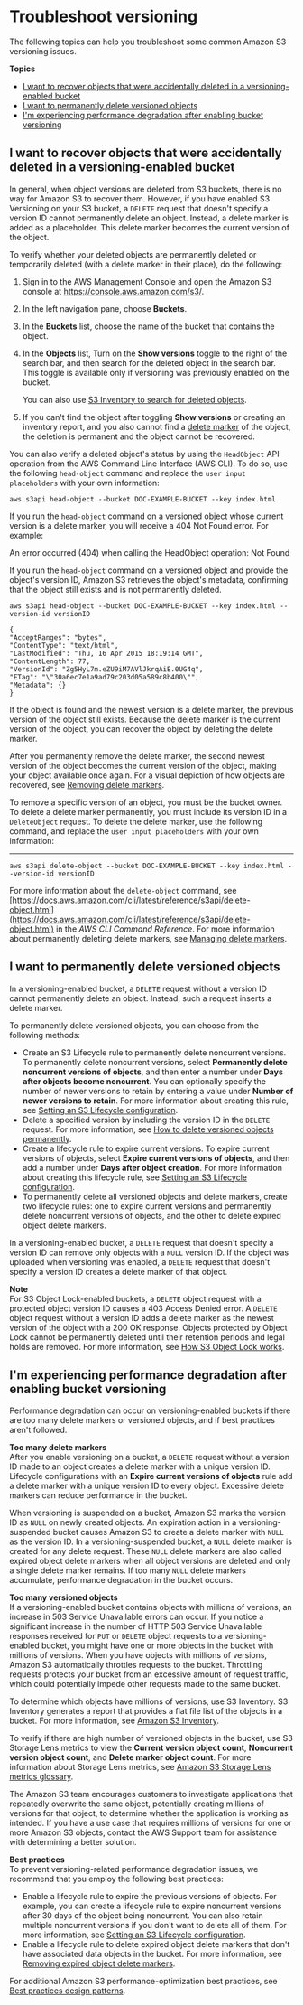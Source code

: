 # Troubleshoot versioning<a name="troubleshooting-versioning"></a>

The following topics can help you troubleshoot some common Amazon S3 versioning issues\.

**Topics**
+ [I want to recover objects that were accidentally deleted in a versioning\-enabled bucket](#recover-objects)
+ [I want to permanently delete versioned objects](#delete-objects)
+ [I'm experiencing performance degradation after enabling bucket versioning](#performance-degradation)

## I want to recover objects that were accidentally deleted in a versioning\-enabled bucket<a name="recover-objects"></a>

In general, when object versions are deleted from S3 buckets, there is no way for Amazon S3 to recover them\. However, if you have enabled S3 Versioning on your S3 bucket, a `DELETE` request that doesn't specify a version ID cannot permanently delete an object\. Instead, a delete marker is added as a placeholder\. This delete marker becomes the current version of the object\. 

To verify whether your deleted objects are permanently deleted or temporarily deleted \(with a delete marker in their place\), do the following: 

1. Sign in to the AWS Management Console and open the Amazon S3 console at [https://console\.aws\.amazon\.com/s3/](https://console.aws.amazon.com/s3/)\.

1. In the left navigation pane, choose **Buckets**\.

1. In the **Buckets** list, choose the name of the bucket that contains the object\.

1. In the **Objects** list, Turn on the **Show versions** toggle to the right of the search bar, and then search for the deleted object in the search bar\. This toggle is available only if versioning was previously enabled on the bucket\.

   You can also use [S3 Inventory to search for deleted objects](storage-inventory.md#storage-inventory-contents)\.

1. If you can't find the object after toggling **Show versions** or creating an inventory report, and you also cannot find a [delete marker](DeleteMarker.md) of the object, the deletion is permanent and the object cannot be recovered\.



You can also verify a deleted object's status by using the `HeadObject` API operation from the AWS Command Line Interface \(AWS CLI\)\. To do so, use the following `head-object` command and replace the `user input placeholders` with your own information: 

`aws s3api head-object --bucket DOC-EXAMPLE-BUCKET --key index.html`

If you run the `head-object` command on a versioned object whose current version is a delete marker, you will receive a 404 Not Found error\. For example: 

An error occurred \(404\) when calling the HeadObject operation: Not Found

If you run the `head-object` command on a versioned object and provide the object's version ID, Amazon S3 retrieves the object's metadata, confirming that the object still exists and is not permanently deleted\.

`aws s3api head-object --bucket DOC-EXAMPLE-BUCKET --key index.html --version-id versionID`

```
{
"AcceptRanges": "bytes",
"ContentType": "text/html",
"LastModified": "Thu, 16 Apr 2015 18:19:14 GMT",
"ContentLength": 77,
"VersionId": "Zg5HyL7m.eZU9iM7AVlJkrqAiE.0UG4q",
"ETag": "\"30a6ec7e1a9ad79c203d05a589c8b400\"",
"Metadata": {}
}
```

If the object is found and the newest version is a delete marker, the previous version of the object still exists\. Because the delete marker is the current version of the object, you can recover the object by deleting the delete marker\. 

After you permanently remove the delete marker, the second newest version of the object becomes the current version of the object, making your object available once again\. For a visual depiction of how objects are recovered, see [Removing delete markers](ManagingDelMarkers.md#RemDelMarker)\.

To remove a specific version of an object, you must be the bucket owner\. To delete a delete marker permanently, you must include its version ID in a `DeleteObject` request\. To delete the delete marker, use the following command, and replace the `user input placeholders` with your own information: 

****  
`aws s3api delete-object --bucket DOC-EXAMPLE-BUCKET --key index.html --version-id versionID`

For more information about the `delete-object` command, see [https://docs.aws.amazon.com/cli/latest/reference/s3api/delete-object.html](https://docs.aws.amazon.com/cli/latest/reference/s3api/delete-object.html) in the *AWS CLI Command Reference*\. For more information about permanently deleting delete markers, see [Managing delete markers](ManagingDelMarkers.md)\.

## I want to permanently delete versioned objects<a name="delete-objects"></a>

In a versioning\-enabled bucket, a `DELETE` request without a version ID cannot permanently delete an object\. Instead, such a request inserts a delete marker\.

To permanently delete versioned objects, you can choose from the following methods:
+ Create an S3 Lifecycle rule to permanently delete noncurrent versions\. To permanently delete noncurrent versions, select **Permanently delete noncurrent versions of objects**, and then enter a number under **Days after objects become noncurrent**\. You can optionally specify the number of newer versions to retain by entering a value under **Number of newer versions to retain**\. For more information about creating this rule, see [Setting an S3 Lifecycle configuration](how-to-set-lifecycle-configuration-intro.md)\.
+ Delete a specified version by including the version ID in the `DELETE` request\. For more information, see [How to delete versioned objects permanently](DeletingObjectVersions.md#delete-request-use-cases)\.
+ Create a lifecycle rule to expire current versions\. To expire current versions of objects, select **Expire current versions of objects**, and then add a number under **Days after object creation**\. For more information about creating this lifecycle rule, see [Setting an S3 Lifecycle configuration](how-to-set-lifecycle-configuration-intro.md)\.
+ To permanently delete all versioned objects and delete markers, create two lifecycle rules: one to expire current versions and permanently delete noncurrent versions of objects, and the other to delete expired object delete markers\.

In a versioning\-enabled bucket, a `DELETE` request that doesn't specify a version ID can remove only objects with a `NULL` version ID\. If the object was uploaded when versioning was enabled, a `DELETE` request that doesn't specify a version ID creates a delete marker of that object\.

**Note**  
For S3 Object Lock\-enabled buckets, a `DELETE` object request with a protected object version ID causes a 403 Access Denied error\. A `DELETE` object request without a version ID adds a delete marker as the newest version of the object with a 200 OK response\. Objects protected by Object Lock cannot be permanently deleted until their retention periods and legal holds are removed\. For more information, see [How S3 Object Lock works](object-lock-overview.md)\.

## I'm experiencing performance degradation after enabling bucket versioning<a name="performance-degradation"></a>

Performance degradation can occur on versioning\-enabled buckets if there are too many delete markers or versioned objects, and if best practices aren't followed\.

**Too many delete markers**  
After you enable versioning on a bucket, a `DELETE` request without a version ID made to an object creates a delete marker with a unique version ID\. Lifecycle configurations with an **Expire current versions of objects** rule add a delete marker with a unique version ID to every object\. Excessive delete markers can reduce performance in the bucket\.

When versioning is suspended on a bucket, Amazon S3 marks the version ID as `NULL` on newly created objects\. An expiration action in a versioning\-suspended bucket causes Amazon S3 to create a delete marker with `NULL` as the version ID\. In a versioning\-suspended bucket, a `NULL` delete marker is created for any delete request\. These `NULL` delete markers are also called expired object delete markers when all object versions are deleted and only a single delete marker remains\. If too many `NULL` delete markers accumulate, performance degradation in the bucket occurs\.

**Too many versioned objects**  
If a versioning\-enabled bucket contains objects with millions of versions, an increase in 503 Service Unavailable errors can occur\. If you notice a significant increase in the number of HTTP 503 Service Unavailable responses received for `PUT` or `DELETE` object requests to a versioning\-enabled bucket, you might have one or more objects in the bucket with millions of versions\. When you have objects with millions of versions, Amazon S3 automatically throttles requests to the bucket\. Throttling requests protects your bucket from an excessive amount of request traffic, which could potentially impede other requests made to the same bucket\. 

To determine which objects have millions of versions, use S3 Inventory\. S3 Inventory generates a report that provides a flat file list of the objects in a bucket\. For more information, see [Amazon S3 Inventory](storage-inventory.md)\.

To verify if there are high number of versioned objects in the bucket, use S3 Storage Lens metrics to view the **Current version object count**, **Noncurrent version object count**, and **Delete marker object count**\. For more information about Storage Lens metrics, see [Amazon S3 Storage Lens metrics glossary](storage_lens_metrics_glossary.md)\.

The Amazon S3 team encourages customers to investigate applications that repeatedly overwrite the same object, potentially creating millions of versions for that object, to determine whether the application is working as intended\. If you have a use case that requires millions of versions for one or more Amazon S3 objects, contact the AWS Support team for assistance with determining a better solution\.

**Best practices**  
To prevent versioning\-related performance degradation issues, we recommend that you employ the following best practices:
+ Enable a lifecycle rule to expire the previous versions of objects\. For example, you can create a lifecycle rule to expire noncurrent versions after 30 days of the object being noncurrent\. You can also retain multiple noncurrent versions if you don't want to delete all of them\. For more information, see [Setting an S3 Lifecycle configuration](how-to-set-lifecycle-configuration-intro.md)\.
+ Enable a lifecycle rule to delete expired object delete markers that don't have associated data objects in the bucket\. For more information, see [Removing expired object delete markers](lifecycle-configuration-examples.md#lifecycle-config-conceptual-ex7)\.

For additional Amazon S3 performance\-optimization best practices, see [Best practices design patterns](optimizing-performance.md)\.